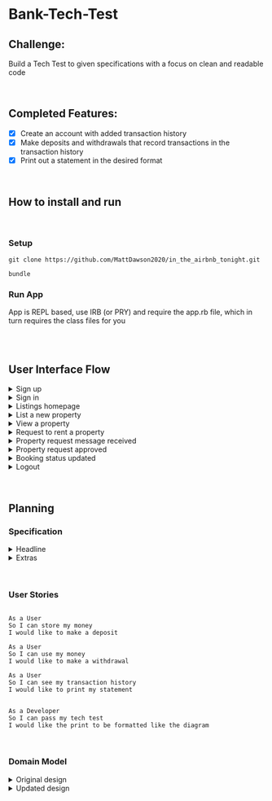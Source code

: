 Bank-Tech-Test
=================
Challenge:
 -------
Build a Tech Test to given specifications with a focus on clean and readable code



<p>&nbsp;</p>

 Completed Features:
 -------
 - [x] Create an account with added transaction history
 - [x] Make deposits and withdrawals that record transactions in the transaction history
 - [x] Print out a statement in the desired format
<p>&nbsp;</p>

## How to install and run
<p>&nbsp;</p>

### Setup
```
git clone https://github.com/MattDawson2020/in_the_airbnb_tonight.git

bundle
```
### Run App
App is REPL based, use IRB (or PRY) and require the app.rb file, which in turn requires the class files for you
```

```
<p>&nbsp;</p>

## User Interface Flow

<details>
  <summary> Sign up </summary>
    <img src="/public/images/user_interface/sign_up.png">
    <br>
    Flash error if email used is not unique 
    <br>
    <img src="/public/images/user_interface/signup_error_flash.png">
    <br>
</details>

<details>
  <summary> Sign in </summary>
    <img src="/public/images/user_interface/sign_in.png">
    <br>
    <img src="/public/images/user_interface/incorrect_login_flash.png">
    <br>
</details>

<details>
  <summary> Listings homepage </summary>
    <img src="/public/images/user_interface/listings_homepage.png">
    <br>
</details>

<details>
  <summary> List a new property </summary>
    <img src="/public/images/user_interface/list_property.png">
    <br>
</details>

<details>
  <summary> View a property </summary>
    <img src="/public/images/user_interface/property_description_page.png">
    <br>
</details>

<details>
  <summary> Request to rent a property </summary>
    <img src="/public/images/user_interface/make_booking.png">
    <br>
    Booking status set to pending review <br>
    <img src="/public/images/user_interface/rental_request_sent.png">
    <br>
    Dates in past trigger error <br>
    <img src="/public/images/user_interface/date_in_past_flash.png">
    <br>
</details>

<details>
  <summary> Property request message received </summary>
    Property owner messages view <br>
    <img src="/public/images/user_interface/rental_request_message.png">
    <br>
</details>

<details>
  <summary> Property request approved </summary>
    Renter messages view <br>
    <img src="/public/images/user_interface/request_approved_message.png">
    <br>
</details>

<details>
  <summary> Booking status updated </summary>
    <img src="/public/images/user_interface/booking_status_updated.png">
    <br>
</details>

<details>
  <summary> Logout </summary>
    <img src="/public/images/user_interface/logout.png">
    <br>
</details>

<p>&nbsp;</p>

## Planning

### Specification
<details>
<summary> Headline </summary>
<br>
<ul>






<li>**Given** a client makes a deposit of 1000 on 10-01-2012  </li>
<li>**And** a deposit of 2000 on 13-01-2012  </li>
<li>**And** a withdrawal of 500 on 14-01-2012  </li>
<li>**When** she prints her bank statement   </li>
<li> **Then** she would see
```
date || credit || debit || balance
14/01/2012 || || 500.00 || 2500.00
13/01/2012 || 2000.00 || || 3000.00
10/01/2012 || 1000.00 || || 1000.00
</li>
</ul>
</details>


<details>
<summary>Extras </summary>
<br>
<ul>
I kept it close to the specification, but made small additions where easy and appropriate:
<li>Users cannot deposit/ withdraw anything but numeric values</li>
<li>Users cannot withdraw more than they have as no overdraft was specified</li>
<li>Separated printing a statement to it's own class even though it is simpler as a feature on the account, to adhere to SRP</li>
</ul>
</details>
<p>&nbsp;</p>

### User Stories
```

As a User
So I can store my money
I would like to make a deposit

As a User
So I can use my money
I would like to make a withdrawal

As a User
So I can see my transaction history
I would like to print my statement


As a Developer
So I can pass my tech test
I would like the print to be formatted like the diagram

```
<p>&nbsp;</p>

### Domain Model

<details>
<summary>Original design </summary>
<br>
<img src="images/Screenshot 2021-06-01 at 11.32.07.png">
</details>

<details>
<summary>Updated design </summary>
<br>
<img src="images/diagram (1).svg">
</details>

<p>&nbsp;</p>

